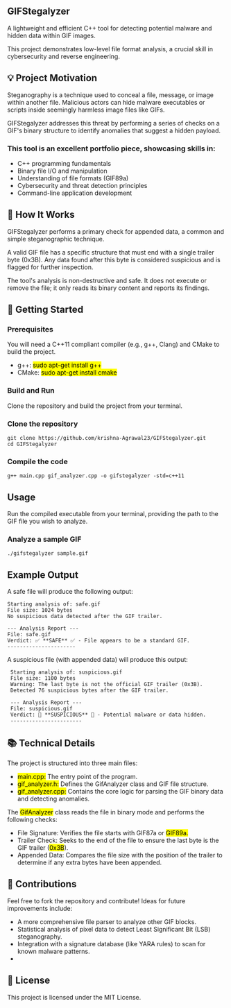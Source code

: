 ## GIFStegalyzer 
A lightweight and efficient C++ tool for detecting potential malware and hidden data within GIF images. 

This project demonstrates low-level file format analysis, a crucial skill in cybersecurity and reverse engineering.

## 💡 Project Motivation 
Steganography is a technique used to conceal a file, message, or image within another file. Malicious actors can hide malware executables or scripts inside seemingly harmless image files like GIFs.

GIFStegalyzer addresses this threat by performing a series of checks on a GIF's binary structure to identify anomalies that suggest a hidden payload.

### This tool is an excellent portfolio piece, showcasing skills in:
- C++ programming fundamentals
- Binary file I/O and manipulation
- Understanding of file formats (GIF89a)
- Cybersecurity and threat detection principles
- Command-line application development

## 🔬 How It Works
GIFStegalyzer performs a primary check for appended data, a common and simple steganographic technique.

A valid GIF file has a specific structure that must end with a single trailer byte (0x3B). Any data found after this byte is considered suspicious and is flagged for further inspection.

The tool's analysis is non-destructive and safe. It does not execute or remove the file; it only reads its binary content and reports its findings.
## 🚀 Getting Started
### Prerequisites
You will need a C++11 compliant compiler (e.g., g++, Clang) and CMake to build the project.

- g++: <mark>sudo apt-get install g++</mark>
- CMake: <mark>sudo apt-get install cmake</mark>
### Build and Run
Clone the repository and build the project from your terminal.
### Clone the repository           
    git clone https://github.com/krishna-Agrawal23/GIFStegalyzer.git
    cd GIFStegalyzer
### Compile the code
    g++ main.cpp gif_analyzer.cpp -o gifstegalyzer -std=c++11
## Usage
Run the compiled executable from your terminal, providing the path to the GIF file you wish to analyze.
### Analyze a sample GIF
    ./gifstegalyzer sample.gif
## Example Output
A safe file will produce the following output:

    Starting analysis of: safe.gif
    File size: 1024 bytes
    No suspicious data detected after the GIF trailer.
           
    --- Analysis Report ---
    File: safe.gif
    Verdict: ✅ **SAFE** ✅ - File appears to be a standard GIF.
    ----------------------
A suspicious file (with appended data) will produce this output:
          
     Starting analysis of: suspicious.gif
     File size: 1100 bytes
     Warning: The last byte is not the official GIF trailer (0x3B).
     Detected 76 suspicious bytes after the GIF trailer.
           
     --- Analysis Report ---
     File: suspicious.gif
     Verdict: 🚨 **SUSPICIOUS** 🚨 - Potential malware or data hidden.
     -----------------------
     
## 📚 Technical Details
The project is structured into three main files:
- <mark>main.cpp:</mark> The entry point of the program.
- <mark>gif_analyzer.h:</mark> Defines the GifAnalyzer class and GIF file structure.
- <mark>gif_analyzer.cpp:</mark> Contains the core logic for parsing the GIF binary data and detecting anomalies.

The <mark>GifAnalyzer</mark> class reads the file in binary mode and performs the following checks:
- File Signature: Verifies the file starts with <amrk>GIF87a</mark> or <mark>GIF89a.</mark>
- Trailer Check: Seeks to the end of the file to ensure the last byte is the GIF trailer (<mark>0x3B</mark>).
- Appended Data: Compares the file size with the position of the trailer to determine if any extra bytes have been appended.

## 🤝 Contributions
Feel free to fork the repository and contribute! Ideas for future improvements include:
- A more comprehensive file parser to analyze other GIF blocks.
- Statistical analysis of pixel data to detect Least Significant Bit (LSB) steganography.
- Integration with a signature database (like YARA rules) to scan for known malware patterns.
- 
## 📄 License
This project is licensed under the MIT License.

#

